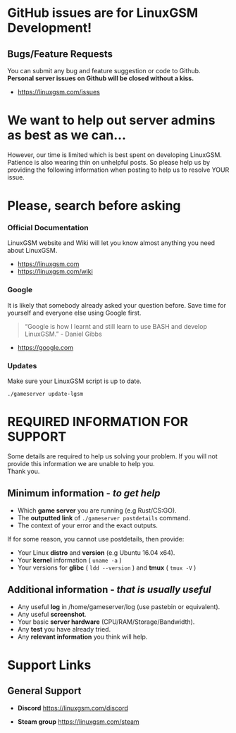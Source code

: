 # **GitHub issues are for LinuxGSM Development!**
## Bugs/Feature Requests

You can submit any bug and feature suggestion or code to Github.  
**Personal server issues on Github will be closed without a kiss.**

- https://linuxgsm.com/issues

# We want to help out server admins as best as we can...

However, our time is limited which is best spent on developing LinuxGSM. Patience is also wearing thin on unhelpful posts. So please help us by providing the following information when posting to help us to resolve YOUR issue.

# Please, search before asking

### Official Documentation
LinuxGSM website and Wiki will let you know almost anything you need about LinuxGSM.

- https://linuxgsm.com  
- https://linuxgsm.com/wiki

### Google
It is likely that somebody already asked your question before. Save time for yourself and everyone else using Google first.

> “Google is how I learnt and still learn to use BASH and develop LinuxGSM.” - Daniel Gibbs

- https://google.com

### Updates

Make sure your LinuxGSM script is up to date.

`./gameserver update-lgsm`

# REQUIRED INFORMATION FOR SUPPORT
Some details are required to help us solving your problem. If you will not provide this information we are unable to help you.  
Thank you.

## Minimum information - _to get help_

- Which **game server** you are running (e.g Rust/CS:GO).
- The **outputted link** of `./gameserver postdetails` command.
- The context of your error and the exact outputs.

If for some reason, you cannot use postdetails, then provide:
- Your Linux **distro** and **version** (e.g Ubuntu 16.04 x64).
- Your **kernel** information ( `uname -a` )
- Your versions for **glibc** ( `ldd --version` ) and **tmux** ( `tmux -V` )

## Additional information - _that is usually useful_

- Any useful **log** in /home/gameserver/log (use pastebin or equivalent).
- Any useful **screenshot**.
- Your basic **server hardware** (CPU/RAM/Storage/Bandwidth).
- Any **test** you have already tried.
- Any **relevant information** you think will help.

# Support Links

## General Support

- **Discord** https://linuxgsm.com/discord

- **Steam group** https://linuxgsm.com/steam